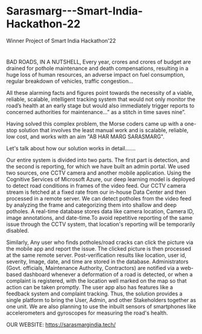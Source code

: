 # Sarasmarg---Smart-India-Hackathon-22
Winner Project of Smart India Hackathon'22
# 
#
BAD ROADS, IN A NUTSHELL, Every year, crores and crores of budget are drained for pothole maintenance and death compensations, resulting in a huge loss of human resources, an adverse impact on fuel consumption, regular breakdown of vehicles, traffic congestion…

All these alarming facts and figures point towards the necessity of a viable, reliable, scalable, intelligent tracking system that would not only monitor the road’s health at an early stage but would also immediately trigger reports to concerned authorities for maintenance…” as a stitch in time saves nine”.

Having solved this complex problem, the Morse coders came up with a one-stop solution that involves the least manual work and is scalable, reliable, low cost, and works with an aim "AB HAR MARG SARASMARG".

Let's talk about how our solution works in detail.......

Our entire system is divided into two parts. The first part is detection, and the second is reporting, for which we have built an admin portal. We used two sources, one CCTV camera and another mobile application. Using the Cognitive Services of Microsoft Azure, our deep learning model is deployed to detect road conditions in frames of the video feed. Our CCTV camera stream is fetched at a fixed rate from our in-house Data Center and then processed in a remote server. We can detect potholes from the video feed by analyzing the frame and categorizing them into shallow and deep potholes. A real-time database stores data like camera location, Camera ID, image annotations, and date-time.To avoid repetitive reporting of the same issue through the CCTV system, that location's reporting will be temporarily disabled.

Similarly, Any user who finds potholes/road cracks can click the picture via the mobile app and report the issue. The clicked picture is then processed at the same remote server. Post-verification results like location, user id, severity, Image, date, and time are stored in the database. 
Administrators (Govt. officials, Maintenance Authority, Contractors) are notified via a web-based dashboard whenever a deformation of a road is detected, or when a complaint is registered, with the location well marked on the map so that action can be taken promptly.
The user app also has features like a feedback system and complaint tracking. Thus, the solution provides a single platform to bring the User, Admin, and other Stakeholders together as one unit.
We are also planning to use the inbuilt sensors of smartphones like accelerometers and gyroscopes for measuring the road's health.

OUR WEBSITE:
https://sarasmargindia.tech/
